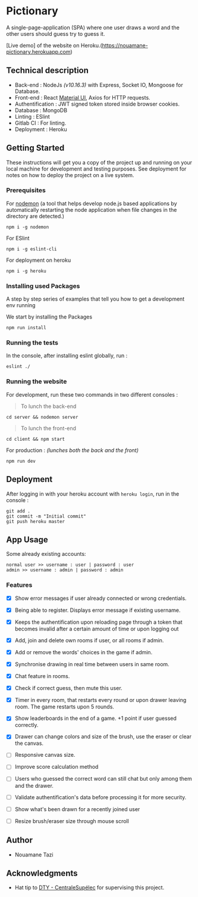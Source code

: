 # Pictionary

A single-page-application (SPA) where one user draws a word and the other users should guess try to guess it.

[Live demo] of the website on Heroku.(https://nouamane-pictionary.herokuapp.com)

## Technical description
*  Back-end : NodeJs *(v10.16.3)* with Express, Socket IO, Mongoose for Database.
*  Front-end : React [Material UI](https://material-ui.com), Axios for HTTP requests.
*  Authentification : JWT signed token stored inside browser cookies.
*  Database : MongoDB
*  Linting : ESlint
*  Gitlab CI : For linting.
*  Deployment : Heroku

## Getting Started

These instructions will get you a copy of the project up and running on your local machine for development and testing purposes. See deployment for notes on how to deploy the project on a live system.

### Prerequisites


For [nodemon](https://www.npmjs.com/package/nodemon) (a tool that helps develop node.js based applications by automatically restarting the node application when file changes in the directory are detected.)

```
npm i -g nodemon
```
For ESlint

```
npm i -g eslint-cli
```
For deployment on heroku

```
npm i -g heroku
```
### Installing used Packages

A step by step series of examples that tell you how to get a development env running

We start by installing the Packages

```
npm run install
```

### Running the tests

In the console, after installing eslint globally, run :
```
eslint ./
```

### Running the website

For development, run these two commands in two different consoles :

>  To lunch the back-end
```
cd server && nodemon server
```
>  To lunch the front-end
```
cd client && npm start
```

For production : *(lunches both the back and the front)*

```
npm run dev
```

## Deployment

After logging in with your heroku account with `heroku login`, run in the console :

```
git add .
git commit -m "Initial commit"
git push heroku master
```
## App Usage

Some already existing accounts:
```
normal user >> username : user | password : user
admin >> username : admin | password : admin
```

### Features 
* [x]  Show error messages if user already connected or wrong credentials.
* [x]  Being able to register. Displays error message if existing username.
* [x]  Keeps the authentification upon reloading page through a token that becomes invalid after a certain amount of time or upon logging out
* [x]  Add, join and delete own rooms if user, or all rooms if admin.
* [x]  Add or remove the words' choices in the game if admin.
* [x]  Synchronise drawing in real time between users in same room.
* [x]  Chat feature in rooms.
* [x]  Check if correct guess, then mute this user.
* [x]  Timer in every room, that restarts every round or upon drawer leaving room. The game restarts upon 5 rounds.
* [x]  Show leaderboards in the end of a game. +1 point if user guessed correctly.
* [x]  Drawer can change colors and size of the brush, use the eraser or clear the canvas.
* [ ]  Responsive canvas size.
* [ ]  Improve score calculation method
* [ ]  Users who guessed the correct word can still chat but only among them and the drawer.
* [ ]  Validate authentification's data before processing it for more security.
* [ ]  Show what's been drawn for a recently joined user
* [ ]  Resize brush/eraser size through mouse scroll


## Author

* Nouamane Tazi


## Acknowledgments

* Hat tip to [DTY - CentraleSupélec](https://paris-digital-lab.com) for supervising this project.